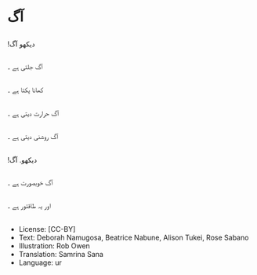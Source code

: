 # آگ

##
!دیکھو آگ

##
آگ جلتی ہے ۔

##
کھانا پکتا ہے ۔

##
آگ حرارت دیتی ہے ۔

##
آگ روشنی دیتی ہے ۔

##
!دیکھو. آگ

##
آگ خوبصورت ہے ۔

##
اور یہ طاقتور ہے ۔

##
* License: [CC-BY]
* Text: Deborah Namugosa, Beatrice Nabune, Alison Tukei, Rose Sabano
* Illustration: Rob Owen
* Translation: Samrina Sana
* Language: ur
